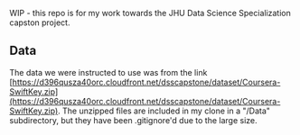 WIP - this repo is for my work towards the JHU Data Science Specialization capston project.

## Data
The data we were instructed to use was from the link [https://d396qusza40orc.cloudfront.net/dsscapstone/dataset/Coursera-SwiftKey.zip](https://d396qusza40orc.cloudfront.net/dsscapstone/dataset/Coursera-SwiftKey.zip).  The unzipped files are included in my clone in a "/Data" subdirectory, but they have been .gitignore'd due to the large size.

